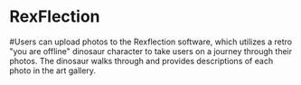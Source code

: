 # RexFlection

#Users can upload photos to the Rexflection software, which utilizes a retro "you are offline" dinosaur character to take users on a journey through their photos. The dinosaur walks through and provides descriptions of each photo in the art gallery.
